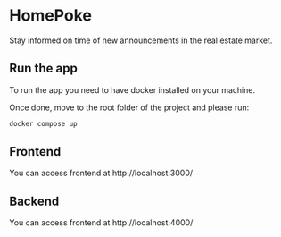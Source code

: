 # HomePoke
Stay informed on time of new announcements in the real estate market.

## Run the app

To run the app you need to have docker installed on your machine.

Once done, move to the root folder of the project and please run:

```bash
docker compose up
```

## Frontend

You can access frontend at http://localhost:3000/

## Backend

You can access frontend at http://localhost:4000/
